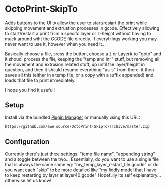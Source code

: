 # OctoPrint-SkipTo

Adds buttons to the UI to allow the user to start/restart the print while skipping movement and extrustion processes in gcode.
Effectively allowing to start/restart a print from a specifc layer or z-height without having to muck around wiht the GCODE file directly. If everythings working you may never want to use it, however when you need it...

Basically choose a file, press the button, choose a Z or Layer# to "goto" and it shoudl process the file, keeping the "temp and init" stuff, but removing all the movement and extrusion related stuff, up until the layer/height in question, and then it should resume everything "as is" from there.
it then saves all this (either in a temp file, or a copy with a suffix appended) and loads that file to print immediately.

I hope you find it useful!

## Setup

Install via the bundled [Plugin Manager](https://docs.octoprint.org/en/master/bundledplugins/pluginmanager.html)
or manually using this URL:

    https://github.com/awe-source/OctoPrint-SkipTo/archive/master.zip

## Configuration

Currently there's just three settings.
"temp file name", "appending string" and a toggle between the two...
Essentially, do you want to use a single file that is always the same name eg: "my_temp_layer_restart_file.gcode" or do you want each "skip" to be more detailed like "my fiddly model that I have to keep restarting by layer at layer40.gcode"
Hopefully its self explanatory... otherwise let us know!
